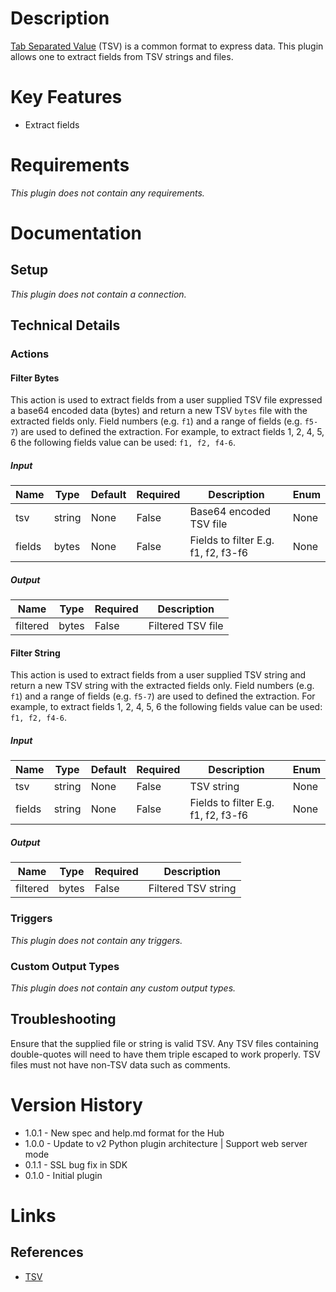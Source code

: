 # Description

[Tab Separated Value](https://en.wikipedia.org/wiki/Tab-separated_values) (TSV) is a common format to express data.
This plugin allows one to extract fields from TSV strings and files.

# Key Features

* Extract fields

# Requirements

_This plugin does not contain any requirements._

# Documentation

## Setup

_This plugin does not contain a connection._

## Technical Details

### Actions

#### Filter Bytes

This action is used to extract fields from a user supplied TSV file expressed a base64 encoded data (bytes) and return a new TSV `bytes`
file with the extracted fields only. Field numbers (e.g. `f1`) and a range of fields (e.g. `f5-7`) are used to defined the extraction.
For example, to extract fields 1, 2, 4, 5, 6 the following fields value can be used: `f1, f2, f4-6`.

##### Input

|Name|Type|Default|Required|Description|Enum|
|----|----|-------|--------|-----------|----|
|tsv|string|None|False|Base64 encoded TSV file|None|
|fields|bytes|None|False|Fields to filter E.g. f1, f2, f3-f6|None|

##### Output

|Name|Type|Required|Description|
|----|----|--------|-----------|
|filtered|bytes|False|Filtered TSV file|

#### Filter String

This action is used to extract fields from a user supplied TSV string and return a new TSV string with the extracted fields only.
Field numbers (e.g. `f1`) and a range of fields (e.g. `f5-7`) are used to defined the extraction. For example, to extract fields
1, 2, 4, 5, 6 the following fields value can be used: `f1, f2, f4-6`.

##### Input

|Name|Type|Default|Required|Description|Enum|
|----|----|-------|--------|-----------|----|
|tsv|string|None|False|TSV string|None|
|fields|string|None|False|Fields to filter E.g. f1, f2, f3-f6|None|

##### Output

|Name|Type|Required|Description|
|----|----|--------|-----------|
|filtered|bytes|False|Filtered TSV string|

### Triggers

_This plugin does not contain any triggers._

### Custom Output Types

_This plugin does not contain any custom output types._

## Troubleshooting

Ensure that the supplied file or string is valid TSV. Any TSV files containing double-quotes will need to have them triple escaped to work properly.
TSV files must not have non-TSV data such as comments.

# Version History

* 1.0.1 - New spec and help.md format for the Hub
* 1.0.0 - Update to v2 Python plugin architecture | Support web server mode
* 0.1.1 - SSL bug fix in SDK
* 0.1.0 - Initial plugin

# Links

## References

* [TSV](https://en.wikipedia.org/wiki/Tab-separated_values)

